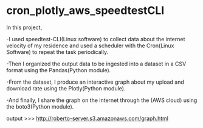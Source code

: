 # cron_plotly_aws_speedtestCLI

In this project, 

-I used speedtest-CLI(Linux software)  to collect data about the internet velocity of my residence and used a scheduler with the Cron(Linux Software) to repeat the task periodically. 

-Then I organized the output data to be ingested into a dataset in a CSV format using the Pandas(Python module).

-From the dataset, I produce an interactive graph about my upload and download rate using the Plotly(Python module). 

-And finally, I share the graph on the internet through the (AWS cloud) using the boto3(Python module). 

output >>> http://roberto-server.s3.amazonaws.com/graph.html
